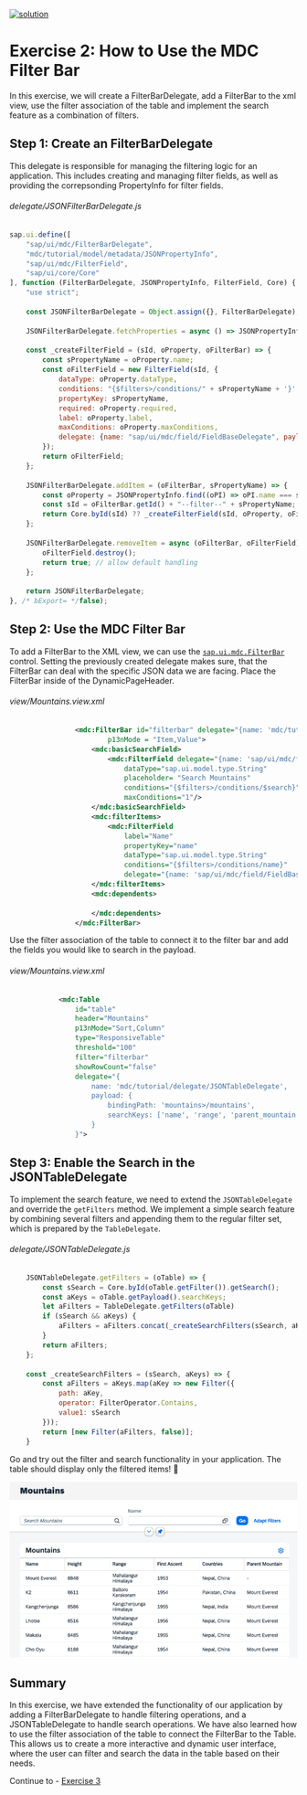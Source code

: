 [![solution](https://flat.badgen.net/badge/solution/available/green?icon=github)](webapp)
# Exercise 2: How to Use the MDC Filter Bar
In this exercise, we will create a FilterBarDelegate, add a FilterBar to the xml view, use the filter association of the table and implement the search feature as a combination of filters.
## Step 1: Create an FilterBarDelegate
This delegate is responsible for managing the filtering logic for an application. This includes creating and managing filter fields, as well as providing the correpsonding PropertyInfo for filter fields.
###### delegate/JSONFilterBarDelegate.js
```javascript
sap.ui.define([
	"sap/ui/mdc/FilterBarDelegate",
	"mdc/tutorial/model/metadata/JSONPropertyInfo",
	"sap/ui/mdc/FilterField",
	"sap/ui/core/Core"
], function (FilterBarDelegate, JSONPropertyInfo, FilterField, Core) {
	"use strict";

	const JSONFilterBarDelegate = Object.assign({}, FilterBarDelegate);

	JSONFilterBarDelegate.fetchProperties = async () => JSONPropertyInfo;

	const _createFilterField = (sId, oProperty, oFilterBar) => {
		const sPropertyName = oProperty.name;
		const oFilterField = new FilterField(sId, {
			dataType: oProperty.dataType,
			conditions: "{$filters>/conditions/" + sPropertyName + '}',
			propertyKey: sPropertyName,
			required: oProperty.required,
			label: oProperty.label,
			maxConditions: oProperty.maxConditions,
			delegate: {name: "sap/ui/mdc/field/FieldBaseDelegate", payload: {}}
		});
		return oFilterField;
	};

	JSONFilterBarDelegate.addItem = (oFilterBar, sPropertyName) => {
		const oProperty = JSONPropertyInfo.find((oPI) => oPI.name === sPropertyName);
		const sId = oFilterBar.getId() + "--filter--" + sPropertyName;
		return Core.byId(sId) ?? _createFilterField(sId, oProperty, oFilterBar);
	};

	JSONFilterBarDelegate.removeItem = async (oFilterBar, oFilterField) => {
		oFilterField.destroy();
		return true; // allow default handling
	};

	return JSONFilterBarDelegate;
}, /* bExport= */false);
```

## Step 2: Use the MDC Filter Bar
To add a FilterBar to the XML view, we can use the [`sap.ui.mdc.FilterBar`](https://sdk.openui5.org/api/sap.ui.mdc.FilterBar) control. Setting the previously created delegate makes sure, that the FilterBar can deal with the specific JSON data we are facing. Place the FilterBar inside of the DynamicPageHeader.
###### view/Mountains.view.xml
```xml
				<mdc:FilterBar id="filterbar" delegate="{name: 'mdc/tutorial/delegate/JSONFilterBarDelegate'}"
						p13nMode = "Item,Value">
					<mdc:basicSearchField>
						<mdc:FilterField delegate="{name: 'sap/ui/mdc/field/FieldBaseDelegate'}"
							dataType="sap.ui.model.type.String"
							placeholder= "Search Mountains"
							conditions="{$filters>/conditions/$search}"
							maxConditions="1"/>
					</mdc:basicSearchField>
					<mdc:filterItems>
						<mdc:FilterField
							label="Name"
							propertyKey="name"
							dataType="sap.ui.model.type.String"
							conditions="{$filters>/conditions/name}"
							delegate="{name: 'sap/ui/mdc/field/FieldBaseDelegate'}"/>
					</mdc:filterItems>
					<mdc:dependents>

					</mdc:dependents>
				</mdc:FilterBar>
```

Use the filter association of the table to connect it to the filter bar and add the fields you would like to search in the payload.
###### view/Mountains.view.xml
```xml
			<mdc:Table
				id="table"
				header="Mountains"
				p13nMode="Sort,Column"
				type="ResponsiveTable"
				threshold="100"
				filter="filterbar"
				showRowCount="false"
				delegate="{
					name: 'mdc/tutorial/delegate/JSONTableDelegate',
					payload: {
						bindingPath: 'mountains>/mountains',
						searchKeys: ['name', 'range', 'parent_mountain', 'countries']
					}
				}">
```

## Step 3: Enable the Search in the JSONTableDelegate
To implement the search feature, we need to extend the `JSONTableDelegate` and override the `getFilters` method. We implement a simple search feature by combining several filters and appending them to the regular filter set, which is prepared by the `TableDelegate`.
###### delegate/JSONTableDelegate.js
```javascript
	JSONTableDelegate.getFilters = (oTable) => {
		const sSearch = Core.byId(oTable.getFilter()).getSearch();
		const aKeys = oTable.getPayload().searchKeys;
		let aFilters = TableDelegate.getFilters(oTable)
		if (sSearch && aKeys) {
			aFilters = aFilters.concat(_createSearchFilters(sSearch, aKeys));
		}
		return aFilters;
	};

	const _createSearchFilters = (sSearch, aKeys) => {
		const aFilters = aKeys.map(aKey => new Filter({
			path: aKey,
			operator: FilterOperator.Contains,
			value1: sSearch
		}));
		return [new Filter(aFilters, false)];
	}
```
Go and try out the filter and search functionality in your application. The table should display only the filtered items! 🙌

![Exercise 2 Result](ex2.png)

## Summary
In this exercise, we have extended the functionality of our application by adding a FilterBarDelegate to handle filtering operations, and a JSONTableDelegate to handle search operations. We have also learned how to use the filter association of the table to connect the FilterBar to the Table. This allows us to create a more interactive and dynamic user interface, where the user can filter and search the data in the table based on their needs.

Continue to - [Exercise 3](../ex3/readme.md)